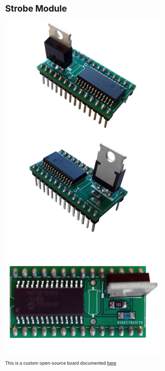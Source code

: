 # Strobe Module


![](../../images/strobe-module.jpg)
![](../../images/strobe-module1.jpg)
![](../../images/strobe-module2.jpg)

This is a custom open-source board documented [here](https://github.com/wenzel-lab/modular-microfluidics-workstation-controller/tree/master/module-fast-imaging)

